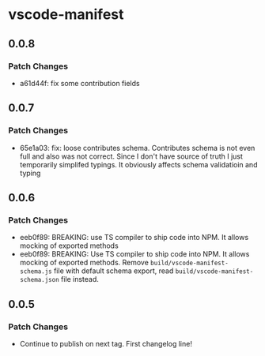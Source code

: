 # vscode-manifest

## 0.0.8

### Patch Changes

-   a61d44f: fix some contribution fields

## 0.0.7

### Patch Changes

-   65e1a03: fix: loose contributes schema. Contributes schema is not even full and also was not correct. Since I don't have source of truth I just temporarily simplifed typings. It obviously affects schema validatioin and typing

## 0.0.6

### Patch Changes

-   eeb0f89: BREAKING: use TS compiler to ship code into NPM. It allows mocking of exported methods
-   eeb0f89: BREAKING: Use TS compiler to ship code into NPM. It allows mocking of exported methods. Remove `build/vscode-manifest-schema.js` file with default schema export, read `build/vscode-manifest-schema.json` file instead.

## 0.0.5

### Patch Changes

-   Continue to publish on next tag. First changelog line!
